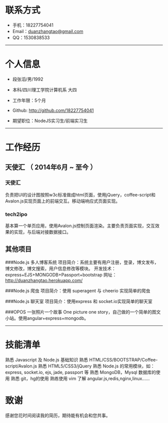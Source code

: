 
# 联系方式

- 手机：18227754041
- Email：duanzhangtao@gmail.com
- QQ：1530838533

---

# 个人信息

 - 段张滔/男/1992 
 - 本科/四川理工学院计算机系 大四
 - 工作年限：5个月
 - Github: http://github.com/18227754041

 - 期望职位：NodeJS实习生/前端实习生

---

# 工作经历

## 天使汇 （ 2014年6月 ~ 至今 ）

### 天使汇
负责把UI的设计图按照w3c标准做成html页面，使用jQuery，coffee-script和Avalon.js实现页面上的前端交互。移动端响应式页面实现。

### tech2ipo
基本算一个单页应用，使用Avalon.js控制页面渲染。主要负责页面实现，交互效果的实现，与后端对接数据接口。

## 其他项目

###Node.js 多人博客系统
项目简介：系统主要有用户注册，登录，博文发布，博文修改，博文搜索，用户信息修改等模块。
开发技术：express+EJS+MONGODB+Passport+bootstrap
网址：http://duanzhangtao.herokuapp.com/

###Node.js 爬虫
项目简介：使用 superagent 与 cheerio 实现简单的爬虫

###Node.js 聊天室
项目简介：使用express 和 socket.io实现简单的聊天室

###OPOS
一张照片一个故事 One picture one story，自己做的一个简单的图文小站。使用angular+express+mongodb。

---

# 技能清单
熟悉 Javascript 及 Node.js 基础知识
熟悉 HTML/CSS/BOOTSTRAP/Coffee-script/Avalon.js
熟悉 HTML5/CSS3/jQuery
熟悉 Node.js 的常用模块，如：express, socket.io, ejs, jade, passport 等
熟悉 MongoDB，Mysql 数据库的使用
熟悉 git，hg的使用
熟练使用 vim
了解 angular.js,redis,nginx,linux......

# 致谢
感谢您花时间阅读我的简历，期待能有机会和您共事。
